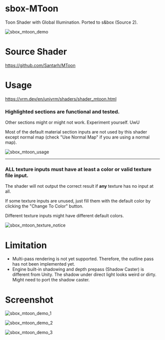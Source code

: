 # sbox-MToon
Toon Shader with Global Illumination. Ported to s&amp;box (Source 2).

![sbox_mtoon_demo](https://user-images.githubusercontent.com/5277788/202857510-282e7438-6486-467f-b082-4c604cc1840c.png)

# Source Shader
https://github.com/Santarh/MToon

# Usage

https://vrm.dev/en/univrm/shaders/shader_mtoon.html

### Highlighted sections are functional and tested.
Other sections might or might not work. Experiment yourself. UwU

Most of the default material section inputs are not used by this shader except normal map (check "Use Normal Map" if you are using a normal map).

![sbox_mtoon_usage](https://user-images.githubusercontent.com/5277788/202855945-37f5b395-89ff-4a21-ad34-14b7e00c7f0a.png)

---

### ALL texture inputs must have at least a color or valid texture file input.
The shader will not output the correct result if **any** texture has no input at all.

If some texture inputs are unused, just fill them with the default color by clicking the "Change To Color" button.

Different texture inputs might have different default colors.

![sbox_mtoon_texture_notice](https://user-images.githubusercontent.com/5277788/202855018-1a9a751f-2341-4e51-b925-403226d568fa.png)

# Limitation

- Multi-pass rendering is not yet supported. Therefore, the outline pass has not been implemented yet.
- Engine built-in shadowing and depth prepass (Shadow Caster) is different from Unity. The shadow under direct light looks weird or dirty. Might need to port the shadow caster.

# Screenshot

![sbox_mtoon_demo_1](https://user-images.githubusercontent.com/5277788/202859678-84acb33f-4477-4c04-807d-ec37c1dc3b4a.png)

![sbox_mtoon_demo_2](https://user-images.githubusercontent.com/5277788/202859717-d1afe748-e87e-40fd-9f38-795fecb2ebbd.png)

![sbox_mtoon_demo_3](https://user-images.githubusercontent.com/5277788/201977946-14832108-164c-4f9b-af71-93f289ce706e.png)

